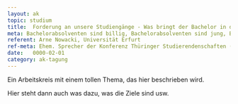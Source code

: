 ```yaml
---
layout: ak
topic: studium
title:  Forderung an unsere Studiengänge - Was bringt der Bachelor in den Medienwissenschaften?
meta: Bachelorabsolventen sind billig, Bachelorabsolventen sind jung, Bachelorabsolventen sind zu nichts zu gebrauchen. Viele Vorurteile und kritische Stimmen existieren zum gestuften Studiensystem. In den Geisteswissenschaften wird der Bachelor allerdings zum Regelabschluss. Wie sieht die Situation wirklich aus, was erwarten wir von Bachelorstudiengängen und wie sorgen wir dafür, dass diese Erwartungen umgesetzt werden. Solche Fragen sollen erörtert werden und in ein mögliches Positionspapier münden.  
referent: Arne Nowacki, Universität Erfurt
ref-meta: Ehem. Sprecher der Konferenz Thüringer Studierendenschaften (KTS) und studiert selbst Kommunikationswissenschaft. Er ist als studentischer Gutachter im Bereich aktiv und hat somit einen guten Überblick über die Kultur des Fachs an den unterschiedlichen Standorten. Sein überregionales Hochschulpolitisches Engagement hilft ihm, dieses Wissen in den politischen Kontext einzubetten.
date:   0000-02-01
category: ak-tagung
---
```

<p>Ein Arbeitskreis mit einem tollen Thema, das hier beschrieben wird.</p> 

<p>Hier steht dann auch was dazu, was die Ziele sind usw.</p>
